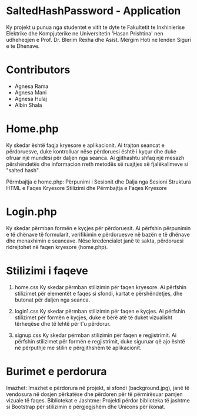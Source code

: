 # SaltedHashPassword - Application
Ky projekt u punua nga studentet e vitit te dyte te Fakultetit te Inxhinierise Elektrike dhe Kompjuterike ne Universitetin 'Hasan Prishtina' nen udheheqjen e Prof. Dr. Blerim Rexha dhe Asist. Mërgim Hoti ne lenden Siguri e te Dhenave.
# Contributors
* Agnesa Rama
* Agnesa Mani
* Agnesa Hulaj
* Albin Shala

# Home.php
Ky skedar është faqja kryesore e aplikacionit. Ai trajton seancat e përdoruesve, duke kontrolluar nëse përdoruesi është i kyçur dhe duke ofruar një mundësi për daljen nga seanca. Ai gjithashtu shfaq një mesazh përshëndetës dhe informacion rreth metodës së ruajtjes së fjalëkalimeve si "salted hash".

Përmbajtja e home.php:
Përpunimi i Sesionit dhe Dalja nga Sesioni
Struktura HTML e Faqes Kryesore
Stilizimi dhe Përmbajtja e Faqes Kryesore

# Login.php
Ky skedar përmban formën e kyçjes për përdoruesit. Ai përfshin përpunimin e të dhënave të formularit, verifikimin e përdoruesve në bazën e të dhënave dhe menaxhimin e seancave. Nëse kredencialet janë të sakta, përdoruesi ridrejtohet në faqen kryesore (home.php).

# Stilizimi i faqeve

1. home.css
Ky skedar përmban stilizimin për faqen kryesore. Ai përfshin stilizimet për elementët e faqes si sfondi, kartat e përshëndetjes, dhe butonat për daljen nga seanca.

2. login1.css
Ky skedar përmban stilizimin për faqen e kyçjes. Ai përfshin stilizimet për formën e kyçjes, duke e bërë atë të duket vizualisht tërheqëse dhe të lehtë për t'u përdorur.

3. signup.css
Ky skedar përmban stilizimin për faqen e regjistrimit. Ai përfshin stilizimet për formën e regjistrimit, duke siguruar që ajo është në përputhje me stilin e përgjithshëm të aplikacionit.

# Burimet e perdorura
Imazhet: Imazhet e përdorura në projekt, si sfondi (background.jpg), janë të vendosura në dosjen përkatëse dhe përdoren për të përmirësuar pamjen vizuale të faqes.
Bibliotekat e Jashtme: Projekti përdor biblioteka të jashtme si Bootstrap për stilizimin e përgjegjshëm dhe Unicons për ikonat.


